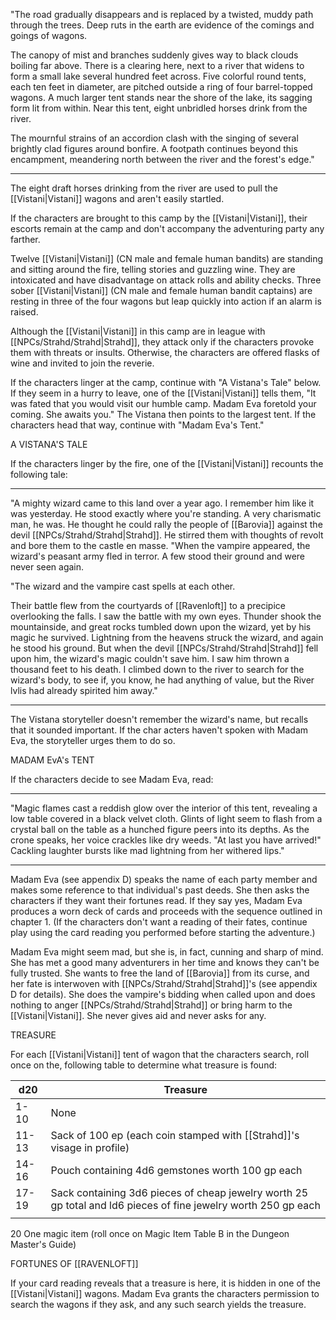 "The road gradually disappears and is replaced by a twisted, muddy path through the trees. Deep ruts in the earth are evidence of the comings and goings of wagons.

The canopy of mist and branches suddenly gives way to black clouds boiling far above. There is a clearing here, next to a river that widens to form a small lake several hundred feet across. Five colorful round tents, each ten feet in diameter, are pitched outside a ring of four barrel-topped wagons. A much larger tent stands near the shore of the lake, its sagging form lit from within. Near this tent, eight unbridled horses drink from the river.

The mournful strains of an accordion clash with the singing of several brightly clad figures around bonfire. A footpath continues beyond this encampment, meandering north between the river and the forest's edge."
___________________________________________________________________
The eight draft horses drinking from the river are used to pull the [[Vistani|Vistani]] wagons and aren't easily startled.

If the characters are brought to this camp by the [[Vistani|Vistani]], their escorts remain at the camp and don't accompany the adventuring party any farther.

Twelve [[Vistani|Vistani]] (CN male and female human bandits) are standing and sitting around the fire, telling stories and guzzling wine. They are intoxicated and have disadvantage on attack rolls and ability checks. Three sober [[Vistani|Vistani]] (CN male and female human bandit captains) are resting in three of the four wagons but leap quickly into action if an alarm is raised.

Although the [[Vistani|Vistani]] in this camp are in league with [[NPCs/Strahd/Strahd|Strahd]], they attack only if the characters provoke them with threats or insults. Otherwise, the characters are offered flasks of wine and invited to join the reverie.

If the characters linger at the camp, continue with "A Vistana's Tale" below. If they seem in a hurry to leave, one of the [[Vistani|Vistani]] tells them, "It was fated that you would visit our humble camp. Madam Eva foretold your coming. She awaits you." The Vistana then points to the largest tent. If the characters head that way, continue with "Madam Eva's Tent."

A VISTANA'S TALE

If the characters linger by the fire, one of the [[Vistani|Vistani]] recounts the following tale:
___________________________________________________________________
"A mighty wizard came to this land over a year ago. I remember him like it was yesterday. He stood exactly where you're standing. A very charismatic man, he was. He thought he could rally the people of [[Barovia]] against the devil [[NPCs/Strahd/Strahd|Strahd]]. He stirred them with thoughts of revolt and bore them to the castle en masse. "When the vampire appeared, the wizard's peasant army fled in terror. A few stood their ground and were never seen again.

"The wizard and the vampire cast spells at each other.

Their battle flew from the courtyards of [[Ravenloft]] to a precipice overlooking the falls. I saw the battle with my own eyes. Thunder shook the mountainside, and great rocks tumbled down upon the wizard, yet by his magic he survived. Lightning from the heavens struck the wizard, and again he stood his ground. But when the devil [[NPCs/Strahd/Strahd|Strahd]] fell upon him, the wizard's magic couldn't save him. I saw him thrown a thousand feet to his death. I climbed down to the river to search for the wizard's body, to see if, you know, he had anything of value, but the River lvlis had already spirited him away."
___________________________________________________________________
The Vistana storyteller doesn't remember the wizard's name, but recalls that it sounded important. If the char­ acters haven't spoken with Madam Eva, the storyteller urges them to do so.

MADAM EvA's TENT

If the characters decide to see Madam Eva, read:
___________________________________________________________________
"Magic flames cast a reddish glow over the interior of this tent, revealing a low table covered in a black velvet cloth. Glints of light seem to flash from a crystal ball on the table as a hunched figure peers into its depths. As the crone speaks, her voice crackles like dry weeds. "At last you have arrived!" Cackling laughter bursts like mad lightning from her withered lips."
___________________________________________________________________
Madam Eva (see appendix D) speaks the name of each party member and makes some reference to that individual's past deeds. She then asks the characters if they want their fortunes read. If they say yes, Madam Eva produces a worn deck of cards and proceeds with the sequence outlined in chapter 1. (If the characters don't want a reading of their fates, continue play using the card reading you performed before starting the adventure.)

Madam Eva might seem mad, but she is, in fact, cunning and sharp of mind. She has met a good many adventurers in her time and knows they can't be fully trusted. She wants to free the land of [[Barovia]] from its curse, and her fate is interwoven with [[NPCs/Strahd/Strahd|Strahd]]'s (see appendix D for details). She does the vampire's bidding when called upon and does nothing to anger [[NPCs/Strahd/Strahd|Strahd]] or bring harm to the [[Vistani|Vistani]]. She never gives aid and never asks for any.

TREASURE

For each [[Vistani|Vistani]] tent of wagon that the characters search, roll once on the, following table to determine what treasure is found:

| d20   | Treasure                                                                                                       |
| ----- | -------------------------------------------------------------------------------------------------------------- |
| 1-10  | None                                                                                                           |
| 11-13 | Sack of 100 ep (each coin stamped with [[Strahd]]'s visage in profile)                                         |
| 14-16 | Pouch containing 4d6 gemstones worth 100 gp each                                                               |
| 17-19 | Sack containing 3d6 pieces of cheap jewelry worth 25 gp total and ld6 pieces of fine jewelry worth 250 gp each |
|       |                                                                                                                |

  

20 One magic item (roll once on Magic Item Table B in the Dungeon Master's Guide)

FORTUNES OF [[RAVENLOFT]]

If your card reading reveals that a treasure is here, it is hidden in one of the [[Vistani|Vistani]] wagons. Madam Eva grants the characters permission to search the wagons if they ask, and any such search yields the treasure.
